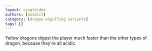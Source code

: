 ```yaml
---
layout: singleidea
authors: [aosdict]
category: [dragon-engulfing variants]
tags: []
---
```

Yellow dragons digest the player much faster than the other types of dragon, because they're all acidic.
